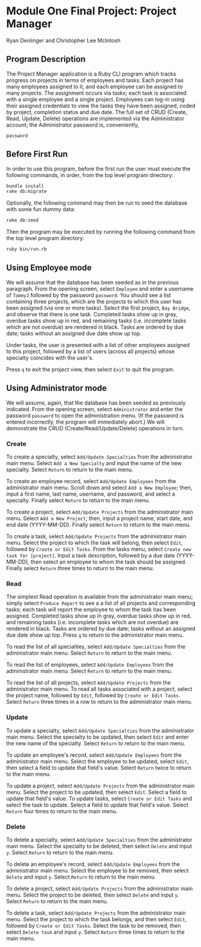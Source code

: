 # Module One Final Project: Project Manager

Ryan Denlinger and Christopher Lee McIntosh

## Program Description

The Project Manager application is a Ruby CLI program which
tracks progress on projects in terms of employees and tasks.
Each project has many employees assigned to it, and each employee
can be assigned to many projects. The assignment occurs via tasks;
each task is associated with a single employee and a single project.
Employees can log-in using their assigned credentials to view the
tasks they have been assigned, coded by project,
completion status and due date. The full set of CRUD (Create, Read,
Update, Delete) operations are implemented via the Administrator
account; the Administrator password is, conveniently,
```
password
```


## Before First Run

In order to use this program, before the first run the user must
execute the following commands, in order, from the top level program
directory:

```bash
bundle install
rake db:migrate
```

Optionally, the following command may then be run to seed the database
with some fun dummy data:

```bash
rake db:seed
```

Then the program may be executed by running the following command
from the top level program directory:

```bash
ruby bin/run.rb
```

## Using Employee mode

We will assume that the database has been seeded as in the previous
paragraph. From the opening screen, select ```Employee```
and enter a username of ```TommyJ``` followed by the password ```password```.
You should see a list containing three projects, which are the projects
to which this user has been assigned (via one or more tasks).
Select the first project, ```Bay Bridge```, and observe that there is
one task. Completed tasks show up in gray, overdue tasks show up in
red, and remaining tasks (i.e. incomplete tasks which are not overdue)
are rendered in black. Tasks are ordered by due date; tasks without an
assigned due date show up top.

Under tasks, the user is presented with a list of other employees assigned
to this project, followed by a list of users (across all projects)
whose specialty coincides with the user's.

Press ```q``` to exit the project view, then select ```Exit``` to quit
the program.

## Using Administrator mode

We will assume, again, that the database has been seeded as previously
indicated. From the opening screen, select ```Administrator``` and
enter the password ```password``` to open the administration menu.
(If the password is entered incorrectly, the program will immediately
abort.) We will demonstrate the CRUD (Create/Read/Update/Delete) 
operations in turn.

### Create

To create a specialty, select ```Add/Update Specialties``` from the
administrator main menu. Select ```Add a New Specialty``` and input
the name of the new specialty. Select ```Return``` to return to the main
menu.

To create an employee record, select ```Add/Update Employees``` from the
administrator main menu. Scroll down and select ```Add a New Employee```;
then, input a first name, last name, username, and password, and select
a specialty. Finally select ```Return``` to return to the main menu.

To create a project, select ```Add/Update Projects``` from the administrator
main menu. Select ```Add a New Project```; then, input a project name,
start date, and end date (YYYY-MM-DD). Finally select ```Return``` to return
to the main menu.

To create a task, select ```Add/Update Projects``` from the administrator
main menu. Select the project to which the task will belong, then select
```Edit```, followed by ```Create or Edit Tasks```. From the tasks menu,
select ```Create new task for [project]```. Input a task description, followed
by a due date (YYYY-MM-DD), then select an employee to whom the task should
be assigned. Finally select ```Return``` three times to return to the
main menu.

### Read

The simplest Read operation is available from the administrator main
menu; simply select ```Produce Report``` to see a a list of all projects 
and corresponding tasks; each task will report the employee to whom the
task has been assigned. Completed tasks show up in gray, overdue tasks 
show up in red, and remaining tasks (i.e. incomplete tasks which are
not overdue) are rendered in black. Tasks are ordered by due date;
tasks without an assigned due date show up top. Press ```q``` to return
to the administrator main menu.

To read the list of all specialties, select ```Add/Update Specialties``` 
from the administrator main menu. Select ```Return``` to return to the 
main menu.

To read the list of employees, select ```Add/Update Employees``` from the
administrator main menu. Select ```Return``` to return to the main menu.

To read the list of all projects, select ```Add/Update Projects``` from the
administrator main menu. To read all tasks associated with a project,
select the project name, followed by ```Edit```, followed 
by ```Create or Edit Tasks```. Select ```Return``` three times in a row
to return to the administrator main menu.

### Update

To update a specialty, select ```Add/Update Specialties``` from the
administrator main menu. Select the specialty to be updated, then
select ```Edit``` and enter the new name of the specialty. Select
```Return``` to return to the main menu.

To update an employee's record, select ```Add/Update Employees``` from
the administrator main menu. Select the employee to be updated, select
```Edit```, then select a field to update that field's value.
Select ```Return``` twice to return to the main menu.

To update a project, select ```Add/Update Projects``` from the administrator
main menu. Select the project to be updated, then select ```Edit```. 
Select a field to update that field's value. To update tasks, 
select ```Create or Edit Tasks``` and select the task to update.
Select a field to update that field's value. Select ```Return``` four times
to return to the main menu.

### Delete

To delete a specialty, select ```Add/Update Specialties``` from the
administrator main menu. Select the specialty to be deleted, then select
```Delete``` and input ```y```. Select ```Return``` to return to the
main menu.

To delete an employee's record, select ```Add/Update Employees``` from
the administrator main menu. Select the employee to be removed,
then select ```Delete``` and input ```y```. Select ```Return``` to return
to the main menu.

To delete a project, select ```Add/Update Projects``` from the administrator
main menu. Select the project to be deleted, then select ```Delete```
and input ```y```. Select ```Return``` to return to the main menu.

To delete a task, select ```Add/Update Projects``` from the administrator
main menu. Select the project to which the task belongs, and then
select ```Edit```, followed by ```Create or Edit Tasks```. Select the
task to be removed, then select ```Delete task``` and input ```y```. 
Select ```Return``` three times to return to the main menu.

